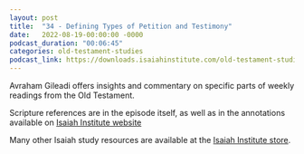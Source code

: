 ```yaml
---
layout: post
title:  "34 - Defining Types of Petition and Testimony"
date:   2022-08-19-00:00:00 -0000
podcast_duration: "00:06:45"
categories: old-testament-studies
podcast_link: https://downloads.isaiahinstitute.com/old-testament-studies/II-OT-34.mp3
---
```

Avraham Gileadi offers insights and commentary on specific parts of weekly readings from the Old Testament.

Scripture references are in the episode itself, as well as in the annotations available on [Isaiah Institute website](https://isaiahinstitute.com/studies-in-the-old-testament/)

Many other Isaiah study resources are available at the [Isaiah Institute store](https://isaiahinstitute.com/store/).